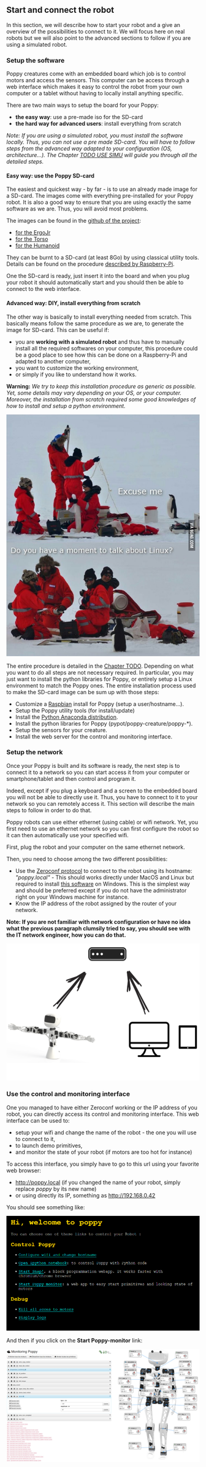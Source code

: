 ## Start and connect the robot

In this section, we will describe how to start your robot and a give an overview of the possibilities to connect to it. We will focus here on real robots but we will also point to the advanced sections to follow if you are using a simulated robot.

### Setup the software

Poppy creatures come with an embedded board which job is to control motors and access the sensors. This computer can be access through a web interface which makes it easy to control the robot from your own computer or a tablet without having to locally install anything specific.

There are two main ways to setup the board for your Poppy:
* **the easy way**: use a pre-made iso for the SD-card
* **the hard way for advanced users**: install everything from scratch

*Note: If you are using a simulated robot, you  must install the software locally. Thus, you can not use a pre made SD-card. You will have to follow steps from the advanced way adapted to your configuration (OS, architecture...). The Chapter [TODO USE SIMU](#TODO) will guide you through all the detailed steps.*

#### Easy way: use the Poppy SD-card

The easiest and quickest way - by far - is to use an already made image for a SD-card. The images come with everything pre-installed for your Poppy robot. It is also a good way to ensure that you are using exactly the same software as we are. Thus, you will avoid most problems.

The images can be found in the [github of the project](#TODO):

* [for the ErgoJr](#TODO)
* [for the Torso](#TODO)
* [for the Humanoid](#TODO)

They can be burnt to a SD-card (at least 8Go) by using classical utility tools. Details can be found on the procedure [described by Raspberry-Pi](https://www.raspberrypi.org/documentation/installation/installing-images/README.md).

One the SD-card is ready, just insert it into the board and when you plug your robot it should automatically start and you should then be able to connect to the web interface.

#### Advanced way: DIY, install everything from scratch

The other way is basically to install everything needed from scratch. This basically means follow the same procedure as we are, to generate the image for SD-card. This can be useful if:

* you are **working with a simulated robot** and thus have to manually install all the required softwares on your computer, this procedure could be a good place to see how this can be done on a Raspberry-Pi and adapted to another computer,
* you want to customize the working environment,
* or simply if you like to understand how it works.

**Warning:** *We try to keep this installation procedure as generic as possible. Yet, some details may vary depending on your OS, or your computer. Moreover, the installation from scratch required some good knowledges of how to install and setup a python environment.*

![Linux](../img/linux.jpg)

The entire procedure is detailed in the [Chapter TODO](#TODO). Depending on what you want to do all steps are not necessary required. In particular, you may just want to install the python libraries for Poppy, or entirely setup a Linux environment to match the Poppy ones. The entire installation process used to make the SD-card image can be sum up with those steps:
* Customize a [Raspbian](https://www.raspbian.org) install for Poppy (setup a user/hostname...).
* Setup the Poppy utility tools (for install/update)
* Install the [Python Anaconda distribution](https://www.continuum.io/why-anaconda).
* Install the python libraries for Poppy (pypot/poppy-creature/poppy-\*).
* Setup the sensors for your creature.
* Install the web server for the control and monitoring interface.

### Setup the network

Once your Poppy is built and its software is ready, the next step is to connect it to a network so you can start access it from your computer or smartphone/tablet and then control and program it.

Indeed, except if you plug a keyboard and a screen to the embedded board you will not be able to directly use it. Thus, you have to connect to it to your network so you can remotely access it. This section will describe the main steps to follow in order to do that.

Poppy robots can use either ethernet (using cable) or wifi network. Yet, you first need to use an ethernet network so you can first configure the robot so it can then automatically use your specified wifi.

First, plug the robot and your computer on the same ethernet network.

Then, you need to choose among the two different possibilities:

*  Use the [Zeroconf protocol](https://fr.wikipedia.org/wiki/Zeroconf) to connect to the robot using its hostname: *"poppy.local"* - This should works directly under MacOS and Linux but required to install [this software](https://support.apple.com/kb/DL999) on Windows. This is the simplest way and should be preferred except if you do not have the administrator right on your Windows machine for instance.
* Know the IP address of the robot assigned by the router of your network.

**Note: If you are not familiar with network configuration or have no idea what the previous paragraph clumsily tried to say, you should see with the IT network engineer, how you can do that.**

![Network Schema](../img/network.png)

### Use the control and monitoring interface

One you managed to have either Zeroconf working or the IP address of you robot, you can directly access its control and monitoring interface. This web interface can be used to:

* setup your wifi and change the name of the robot - the one you will use to connect to it,
* to launch demo primitives,
* and monitor the state of your robot (if motors are too hot for instance)

To access this interface, you simply have to go to this url using your favorite web browser:

* http://poppy.local (if you changed the name of your robot, simply replace *poppy* by its new name)
* or using directly its IP, something as http://192.168.0.42

You should see something like:

![Web interface](../img/poppy_home.png)

And then if you click on the **Start Poppy-monitor** link:

![Monitor interface](../img/poppy_monitor.png)
